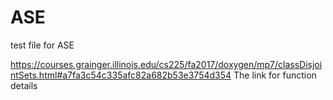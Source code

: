 # ASE

test file for ASE

https://courses.grainger.illinois.edu/cs225/fa2017/doxygen/mp7/classDisjointSets.html#a7fa3c54c335afc82a682b53e3754d354
The link for function details

